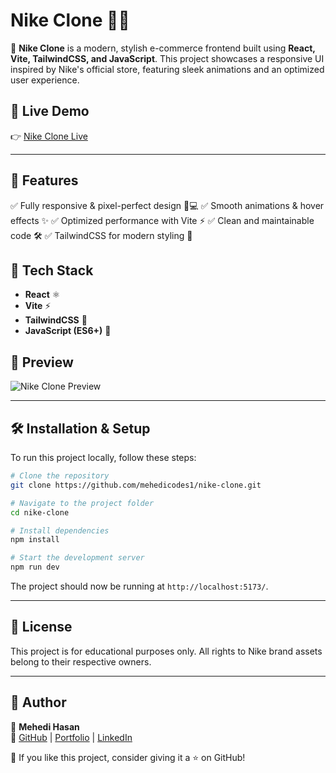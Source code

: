 # Nike Clone 🏀🔥

🚀 **Nike Clone** is a modern, stylish e-commerce frontend built using **React, Vite, TailwindCSS, and JavaScript**. This project showcases a responsive UI inspired by Nike's official store, featuring sleek animations and an optimized user experience.

## 🔗 Live Demo
👉 [Nike Clone Live](https://mehedicodes1.github.io/nike-clone/)

---

## 📌 Features
✅ Fully responsive & pixel-perfect design 📱💻
✅ Smooth animations & hover effects ✨
✅ Optimized performance with Vite ⚡
✅ Clean and maintainable code 🛠️
✅ TailwindCSS for modern styling 🎨

## 🚀 Tech Stack
- **React** ⚛️
- **Vite** ⚡
- **TailwindCSS** 🎨
- **JavaScript (ES6+)** 📜

## 📸 Preview
![Nike Clone Preview](https://github.com/mehedicodes1/nike-clone/blob/main/public/preview.png)

---

## 🛠️ Installation & Setup
To run this project locally, follow these steps:

```sh
# Clone the repository
git clone https://github.com/mehedicodes1/nike-clone.git

# Navigate to the project folder
cd nike-clone

# Install dependencies
npm install

# Start the development server
npm run dev
```

The project should now be running at `http://localhost:5173/`.

---

## 📜 License
This project is for educational purposes only. All rights to Nike brand assets belong to their respective owners.

---

## 🎯 Author
👤 **Mehedi Hasan**  
🔗 [GitHub](https://github.com/mehedicodes1) | [Portfolio](https://mehedicodes.com/) | [LinkedIn](https://www.linkedin.com/in/mehedicodes/)

💙 If you like this project, consider giving it a ⭐ on GitHub!
